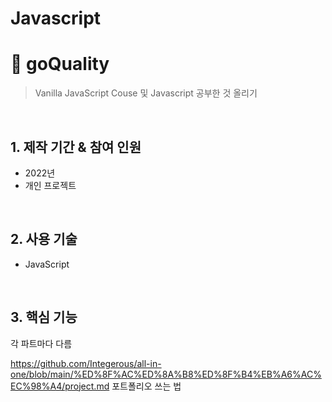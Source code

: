# Javascript


# :pushpin: goQuality
> Vanilla JavaScript Couse 및 Javascript 공부한 것 올리기

</br>

## 1. 제작 기간 & 참여 인원
- 2022년
- 개인 프로젝트

</br>

## 2. 사용 기술
- JavaScript

</br>

## 3. 핵심 기능
각 파트마다 다름


https://github.com/Integerous/all-in-one/blob/main/%ED%8F%AC%ED%8A%B8%ED%8F%B4%EB%A6%AC%EC%98%A4/project.md 포트폴리오 쓰는 법

